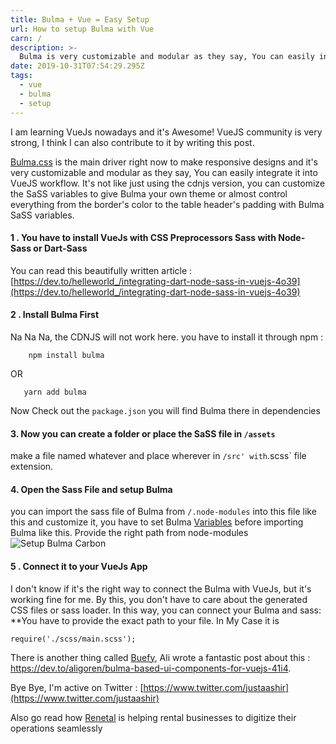 ```yaml
---
title: Bulma + Vue = Easy Setup
url: How to setup Bulma with Vue
carn: /
description: >-
  Bulma is very customizable and modular as they say, You can easily integrate it into VueJS workflow. It's not like just using the cdnjs version, you can customize the SaSS variables to give Bulma your own theme or almost control everything from the border's color to the table header's padding with Bulma SaSS variables.
date: 2019-10-31T07:54:29.295Z
tags:
  - vue
  - bulma
  - setup
---
```

I am learning VueJs nowadays and it's Awesome! VueJS community is very strong, I think I can also contribute to it by writing this post.

[Bulma.css](http://bulma.io) is the main driver right now to make responsive designs and it's very customizable and modular as they say, You can easily integrate it into VueJS workflow. It's not like just using the cdnjs version, you can customize the SaSS variables to give Bulma your own theme or almost control everything from the border's color to the table header's padding with Bulma SaSS variables.

#### 1 . You have to install VueJs with CSS Preprocessors Sass with Node-Sass or Dart-Sass

You can read this beautifully written article : [https://dev.to/helleworld_/integrating-dart-node-sass-in-vuejs-4o39](https://dev.to/helleworld_/integrating-dart-node-sass-in-vuejs-4o39)

#### 2 . Install Bulma First

Na Na Na, the CDNJS will not work here. you have to install it through npm :

```
    npm install bulma
```

OR

```
   yarn add bulma
```

Now Check out the `package.json` you will find Bulma there in dependencies

#### 3. Now you can create a folder or place the SaSS file in `/assets`

make a file named whatever and place wherever in `/src' with`.scss` file extension.

#### 4. Open the Sass File and setup Bulma

you can import the sass file of Bulma from `/.node-modules` into this file like this and customize it, you have to set Bulma [Variables](https://bulma.io/documentation/customize/variables/) before importing Bulma like this. Provide the right path from node-modules ![Setup Bulma Carbon](https://thepracticaldev.s3.amazonaws.com/i/hdtbma337wcz4318ad51.png)

#### 5 . Connect it to your VueJs App

I don't know if it's the right way to connect the Bulma with VueJs, but it's working fine for me. By this, you don't have to care about the generated CSS files or sass loader. In this way, you can connect your Bulma and sass: \*\*You have to provide the exact path to your file. In My Case it is

```
require('./scss/main.scss');
```

There is another thing called [Buefy](https://www.buefy.org), Ali wrote a fantastic post about this : <https://dev.to/aligoren/bulma-based-ui-components-for-vuejs-41i4>.

Bye Bye, I'm active on Twitter : [https://www.twitter.com/justaashir](https://www.twitter.com/justaashir)

Also go read how [Renetal](https://renetal.com) is helping rental businesses to digitize their operations seamlessly
